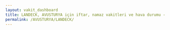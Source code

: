 ```yaml
---
layout: vakit_dashboard
title: LANDECK, AVUSTURYA için iftar, namaz vakitleri ve hava durumu - ilçe/eyalet seç
permalink: /AVUSTURYA/LANDECK/
---
```


<script type="text/javascript">
  var GLOBAL_COUNTRY = 'AVUSTURYA';
  var GLOBAL_CITY = 'LANDECK';
  var GLOBAL_STATE = '';
  var lat = 72;
  var lon = 21;
</script>
